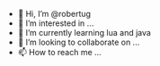 - 👋 Hi, I’m @robertug
- 👀 I’m interested in ...
- 🌱 I’m currently learning lua and java
- 💞️ I’m looking to collaborate on ...
- 📫 How to reach me ...

<!---
robertug/robertug is a ✨ special ✨ repository because its `README.md` (this file) appears on your GitHub profile.
You can click the Preview link to take a look at your changes.
--->
